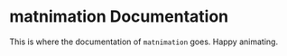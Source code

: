 # matnimation Documentation

This is where the documentation of `matnimation` goes. Happy animating. 